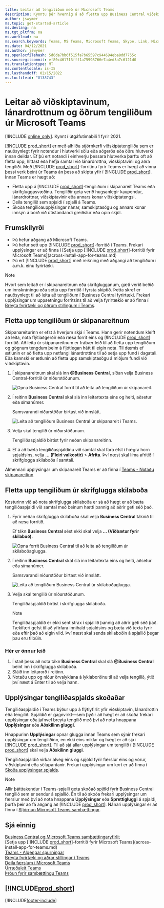```yaml
---
title: Leitar að tengiliðum með úr Microsoft Teams
description: Kynntu þér hvernig á að fletta upp Business Central viðskiptavinum, lánardrottnum og öðrum tengiliðum úr Microsoft Teams.
author: jswymer
ms.topic: get-started-article
ms.devlang: na
ms.tgt_pltfrm: na
ms.workload: na
ms.search.keywords: Teams, MS Teams, Microsoft Teams, Skype, Link, Microsoft 365, contacts, search, messaging extensions
ms.date: 04/12/2021
ms.author: jswymer
ms.openlocfilehash: 5d6da7bb6f515fa7b65597c944694eba8dd7755c
ms.sourcegitcommit: ef80c461713fff1a75998766e7a4ed3a7c6121d0
ms.translationtype: MT
ms.contentlocale: is-IS
ms.lasthandoff: 02/15/2022
ms.locfileid: "8138743"
---
```

# <a name="searching-for-customers-vendors-and-other-contacts-from-microsoft-teams"></a>Leitar að viðskiptavinum, lánardrottnum og öðrum tengiliðum úr Microsoft Teams

[!INCLUDE [online_only](includes/online_only.md)]. Kynnt í útgáfutímabili 1 fyrir 2021.

[!INCLUDE [prod_short](includes/prod_short.md)] er með alhliða stjórnkerfi viðskiptatengiliða sem er nauðsynlegt fyrir notendur í hlutverki sölu eða aðgerða eða öðru hlutverki innan deildar. Ef þú ert notandi í einhverju þessara hlutverka þarftu oft að fletta upp, hittast eða hefja samtal við lánardrottna, viðskiptavini og aðra tengiliði. Með [!INCLUDE [prod_short](includes/prod_short.md)]-forritinu fyrir Teams er hægt að vinna þessi verk beint úr Teams án þess að skipta yfir í [!INCLUDE [prod_short](includes/prod_short.md)]. Innan Teams er hægt að:

- Fletta upp á [!INCLUDE [prod_short](includes/prod_short.md)]-tengiliðum í skipanareit Teams eða skrifgluggasvæðinu. Tengiliðir geta verið hugsanlegir kaupendur, lánardrottnar, viðskiptavinir eða annars konar viðskiptatengsl.
- Deila tengilið sem spjaldi í spjalli á Teams.
- Skoða tengiliðaupplýsingar nánar, samskiptasögu og annars konar innsýn á borð við útistandandi greiðslur eða opin skjöl.

## <a name="prerequisites"></a>Frumskilyrði

- Þú hefur aðgang að Microsoft Teams.
- Þú hefur sett upp [!INCLUDE [prod_short](includes/prod_short.md)]-forritið  í Teams. Frekari upplýsingar er að finna í [Setja upp [!INCLUDE [prod_short](includes/prod_short.md)]-forritið fyrir Microsoft Teams](across-install-app-for-teams.md)
- Þú ert [!INCLUDE [prod_short](includes/prod_short.md)] með reikning með aðgangi að tengiliðum í a.m.k. einu fyrirtæki.

> [!NOTE]
> Hvort sem leitað er í skipanareitnum eða skrifglugganum, gæti verið beðið um innskráningu eða setja upp forritið í fyrsta skiptið. Þetta skref er nauðsynlegt til að leita að tengiliðum í Business Central fyrirtæki. Frekari upplýsingar um uppsetningu forritsins til að velja fyrirtækið er að finna í [Breyta fyrirtæki og öðrum stillingum í Teams](across-teams-settings.md).

## <a name="look-up-contacts-from-the-command-box"></a>Fletta upp tengiliðum úr skipanareitnum

Skipanareiturinn er efst á hverjum skjá í Teams. Hann gerir notendum kleift að leita, nota flýtiaðgerðir eða ræsa forrit eins og [!INCLUDE [prod_short](includes/prod_short.md)] forritið. Að leita úr skipanareitnum er frábær leið til að fletta upp tengiliðum og gögnum tengdum þeim á fljótlegan hátt til eigin nota. Til dæmis ef ætlunin er að fletta upp netfangi lánardrottins til að setja upp fund í dagatali. Eða kannski er ætlunin að fletta upp samskiptasögu á miðjum fundi við viðskiptavin.

1. Í skipanareitnum skal slá inn **@Business Central**, síðan velja Business Central-forritið úr niðurstöðunum.

    ![Opna Business Central forrit til að leita að tengiliðum úr skipanareit.](media/teams-contacts-command-1.png)

2. Í reitinn **Business Central** skal slá inn leitartexta eins og heiti, aðsetur eða símanúmer.

    Samsvarandi niðurstöður birtast við innslátt.

    ![Leita að tengiliðum Business Central úr skipanareit í Teams.](media/teams-contacts-command-2.png)
3. Velja skal tengilið úr niðurstöðunum.

    Tengiliðaspjaldið birtist fyrir neðan skipanareitinn.

4. Ef á að bæta tengiliðaspjaldinu við samtal skal fara efst í hægra horn spjaldsins, velja **... (Fleiri valkostir)** > **Afrita**. Því næst skal líma afritið í skrifglogga skilaboða í samtali.  

Almennari upplýsingar um skipanareit Teams er að finna í [Teams - Notaðu skipanareitinn](https://support.microsoft.com/en-us/office/use-the-command-box-13c4e429-7324-4886-b377-5dbed539193b).

## <a name="look-up-contacts-from-the-message-compose-box"></a>Fletta upp tengiliðum úr skrifglugga skilaboða

Kosturinn við að nota skrifglugga skilaboða er sá að hægt er að bæta tengiliðaspjaldi við samtal með beinum hætti þannig að aðrir geti séð það.

1. Fyrir neðan skrifglugga skilaboða skal velja **Business Central** táknið til að ræsa forritið.

    Ef tákn **Business Central** sést ekki skal velja **... (Viðbætur fyrir skilaboð)**.

    ![Opna forrit Business Central til að leita að tengiliðum úr skilaboðaglugga.](media/teams-contacts-message-box.png)

2. Í reitinn **Business Central** skal slá inn leitartexta eins og heiti, aðsetur eða símanúmer.

    Samsvarandi niðurstöður birtast við innslátt.

    ![Leita að tengiliðum Business Central úr skilaboðaglugga.](media/teams-contacts-5.png)
3. Velja skal tengilið úr niðurstöðunum.

    Tengiliðaspjaldið birtist í skrifglugga skilaboða.

    > [!NOTE]
    > Tengiliðaspjaldið er ekki sent strax í spjallið þannig að aðrir geti séð það. Tækifæri gefst til að yfirfara innihald spjaldsins og bæta við texta fyrir eða eftir það að eigin vild. Því næst skal senda skilaboðin á spjallið þegar þau eru tilbúin.

### <a name="heres-another-way"></a>Hér er önnur leið

1. Í stað þess að nota tákn **Business Central** skal slá **@Business Central** beint inn í skrifglugga skilaboða.
2. Sláið inn leitarorð í reitinn.
3. Notaðu upp og niður örvalyklana á lyklaborðinu til að velja tengilið, ýtið því næst á Enter til að velja hann.

## <a name="viewing-contact-card-details"></a>Upplýsingar tengiliðaspjalds skoðaðar

Tengiliðaspjaldið í Teams býður upp á flýtiyfirlit yfir viðskiptavin, lánardrottin eða tengilið. Spjaldið er gagnvirkt&mdash;sem þýðir að hægt er að skoða frekari upplýsingar eða jafnvel breyta tengilið með því að nota hnappana **Upplýsingar** eða **Aðskilinn gluggi**.

Hnappurinn **Upplýsingar** opnar glugga innan Teams sem sýnir frekari upplýsingar um tengiliðinn, en ekki eins miklar og hægt er að sjá í [!INCLUDE [prod_short](includes/prod_short.md)]. Til að sjá allar upplýsingar um tengilið í [!INCLUDE [prod_short](includes/prod_short.md)] skal velja **Aðskilinn gluggi**.

Tengiliðaspjaldið virkar alveg eins og spjöld fyrir færslur eins og vörur, viðskiptavini eða sölupantanir. Frekari upplýsingar um kort er að finna í [Skoða upplýsingar spjalds](across-working-with-teams.md#view-card-details).

> [!NOTE]
> Allir þátttakendur í Teams-spjalli geta skoðað spjöld fyrir Business Central tengilið sem er sendur á spjallið. En til að skoða frekari upplýsingar um færslur með því að nota hnappana **Upplýsingar** eða **Sprettigluggi** á spjaldi, þurfa þeir að fá aðgang að [!INCLUDE [prod_short](includes/prod_short.md)]. Nánari upplýsingar er að finna í [Stjórnun Microsoft Teams samþættingar](admin-teams-integration.md#minimum-requirements-1).

## <a name="see-also"></a>Sjá einnig

[Business Central og Microsoft Teams samþættingaryfirlit](across-teams-overview.md)  
[Setja upp [!INCLUDE [prod_short](includes/prod_short.md)]-forritið fyrir Microsoft Teams](across-install-app-for-teams.md)  
[Teams - Algengar spurningar](teams-faq.md)  
[Breyta fyrirtæki og aðrar stillingar í Teams](across-teams-settings.md)  
[Deila færslum í Microsoft Teams](across-working-with-teams.md)  
[Úrræðaleit Teams](admin-teams-troubleshooting.md)  
[Þróun fyrir samþættingu Teams](/dynamics365/business-central/dev-itpro/developer/devenv-develop-for-teams)  

## [!INCLUDE[prod_short](includes/free_trial_md.md)]  


[!INCLUDE[footer-include](includes/footer-banner.md)]
